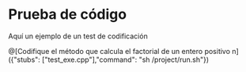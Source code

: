 # Prueba de código

Aquí un ejemplo de un test de codificación

@[Codifique el método que calcula el factorial de un entero positivo n]({"stubs": ["test_exe.cpp"],"command": "sh /project/run.sh"})
